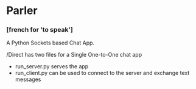 # Parler 
### [french for 'to speak']
A Python Sockets based Chat App.

/Direct has two files for a Single One-to-One chat app
  - run_server.py serves the app
  - run_client.py can be used to connect to the server and exchange text messages
